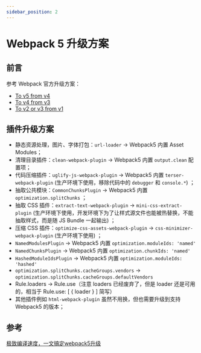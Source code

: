 ```yaml
---
sidebar_position: 2
---
```


# Webpack 5 升级方案

## 前言

参考 Webpack 官方升级方案：

- [To v5 from v4](https://webpack.js.org/migrate/5/)
- [To v4 from v3](https://webpack.js.org/migrate/4/)
- [To v2 or v3 from v1](https://webpack.js.org/migrate/3/)

## 插件升级方案

- 静态资源处理，图片、字体打包：`url-loader` -> Webpack5 内置 Asset Modules；
- 清理目录插件：`clean-webpack-plugin` -> Webpack5 内置 `output.clean` 配置项；
- 代码压缩插件：`uglify-js-webpack-plugin` -> Webpack5 内置 `terser-webpack-plugin` (生产环境下使用，移除代码中的 `debugger` 和 `console.*`) ；
- 抽取公共模块：`CommonChunksPlugin` -> Webpack5 内置 `optimization.splitChunks` ；
- 抽取 CSS 插件：`extract-text-webpack-plugin` -> `mini-css-extract-plugin` (生产环境下使用，开发环境下为了让样式源文件也能被热替换，不能抽取样式，而是随 JS Bundle 一起输出) ；
- 压缩 CSS 插件：`optimize-css-assets-webpack-plugin` -> `css-minimizer-webpack-plugin` (生产环境下使用) ；
- `NamedModulesPlugin` ->  Webpack5 内置 `optimization.moduleIds: 'named'`
- `NamedChunksPlugin` ->  Webpack5 内置 `optimization.chunkIds: 'named'`
- `HashedModuleIdsPlugin` ->  Webpack5 内置 `optimization.moduleIds: 'hashed'`
- `optimization.splitChunks.cacheGroups.vendors` -> `optimization.splitChunks.cacheGroups.defaultVendors`
- Rule.loaders -> Rule.use（注意 loaders 已经废弃了，但是 loader 还是可用的，相当于 Rule.use: [ { loader } ] 简写）
- 其他插件例如 `html-webpack-plugin` 虽然不用换，但也需要升级到支持 Webpack5 的版本；

##

## 参考

[极致编译速度，一文搞定webpack5升级](https://juejin.cn/post/7161303856943464455)
